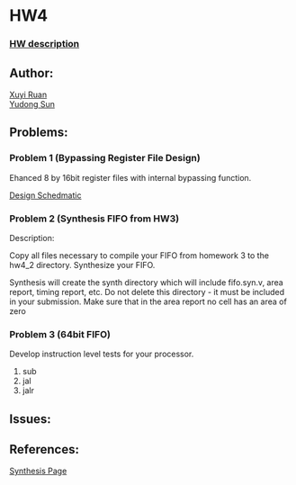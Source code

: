 # HW4

### [HW description](http://pages.cs.wisc.edu/~karu/courses/cs552/spring2016//wiki/index.php/Main/HW4)

## Author: 
[Xuyi Ruan](https://github.com/ruanxuyi)  
[Yudong Sun](https://github.com/Suncuss)


## Problems:

### Problem 1 (Bypassing Register File Design)
Ehanced 8 by 16bit register files with internal bypassing function. 

[Design Schedmatic](schematic-01.pdf) 

### Problem 2 (Synthesis FIFO from HW3)

Description:

Copy all files necessary to compile your FIFO from homework 3 to the hw4_2 directory. Synthesize your FIFO.  

Synthesis will create the synth directory which will include fifo.syn.v, area report, timing report, etc. Do not delete this directory - it must be included in your submission. Make sure that in the area report no cell has an area of zero  


### Problem 3 (64bit FIFO)

Develop instruction level tests for your processor.
1. sub  
2. jal  
3. jalr


## Issues: 

## References: 
[Synthesis Page](http://pages.cs.wisc.edu/~karu/courses/cs552/spring2016//wiki/index.php/Synthesis/Synthesis)
